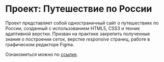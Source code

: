 # Проект: Путешествие по России

Проект представляет собой одностраничный сайт о путешествиях по России, созданный с использованием HTML5, CSS3 и техник адаптивной верстки.
Призван на практике закрепить полученные знания о построении сеток, верстке *responsive* страниц, работе в графическом редакторе Figma.

Ознакомиться можно по [ссылке](https://redakt0r.github.io/russian-travel/).
